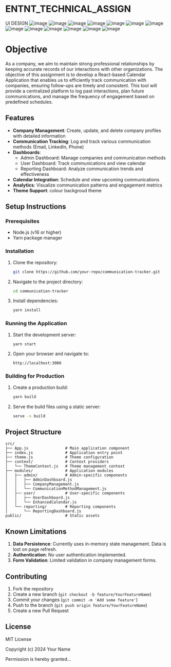 # ENTNT_TECHNICAL_ASSIGN
UI DESIGN
 ![image](https://github.com/user-attachments/assets/953c4ccf-d0b3-4d55-a613-28f463b80ffb)
 ![image](https://github.com/user-attachments/assets/77305263-b08e-491a-bb79-6f7285bd4815)
 ![image](https://github.com/user-attachments/assets/e42157e1-47a1-4c07-bf4a-7db0317301d8)
 ![image](https://github.com/user-attachments/assets/54d87cf3-7979-4e6d-b5fc-d2b3c60844be)
 ![image](https://github.com/user-attachments/assets/42046989-1595-4faa-9f8d-bf68c7dc24f6)
![image](https://github.com/user-attachments/assets/648987fa-5cb9-4e66-8b92-080c15e47f7e)
![image](https://github.com/user-attachments/assets/49fef5e4-c5fa-4722-b256-4dd27f4f9e9e)
![image](https://github.com/user-attachments/assets/22ed1000-982e-4951-85f1-5f1764efb425)
![image](https://github.com/user-attachments/assets/cf4ef061-45aa-4e53-ad48-b0e93939f600)
![image](https://github.com/user-attachments/assets/ed7606d8-d426-4a9f-9c77-0a1ff0665fd4)
![image](https://github.com/user-attachments/assets/41a7ff4f-365b-4585-a50c-e3dde6565b48)
![image](https://github.com/user-attachments/assets/64e60751-d9cf-4e95-a701-d7e0f7be6432)
![image](https://github.com/user-attachments/assets/a044d934-0db3-4e17-ac46-bcdc70f1fdc8)

# Objective 

As a company, we aim to maintain strong professional relationships by keeping accurate records of our interactions with other organizations. The objective of this assignment is to develop a React-based Calendar Application that enables us to efficiently track communication with companies, ensuring follow-ups are timely and consistent. This tool will provide a centralized platform to log past interactions, plan future communications, and manage the frequency of engagement based on predefined schedules.


## Features

- **Company Management**: Create, update, and delete company profiles with detailed information
- **Communication Tracking**: Log and track various communication methods (Email, LinkedIn, Phone)
- **Dashboards**:
  - Admin Dashboard: Manage companies and communication methods
  - User Dashboard: Track communications and view calendar
  - Reporting Dashboard: Analyze communication trends and effectiveness
- **Calendar Integration**: Schedule and view upcoming communications
- **Analytics**: Visualize communication patterns and engagement metrics
- **Theme Support**: colour backgroud theme 

## Setup Instructions

### Prerequisites

- Node.js (v16 or higher)
- Yarn package manager

### Installation

1. Clone the repository:
   ```bash
   git clone https://github.com/your-repo/communication-tracker.git
   ```
2. Navigate to the project directory:
   ```bash
   cd communication-tracker
   ```
3. Install dependencies:
   ```bash
   yarn install
   ```

### Running the Application

1. Start the development server:
   ```bash
   yarn start
   ```
2. Open your browser and navigate to:
   ```
   http://localhost:3000
   ```

### Building for Production

1. Create a production build:
   ```bash
   yarn build
   ```
2. Serve the build files using a static server:
   ```bash
   serve -s build
   ```

## Project Structure

```
src/
├── App.js                # Main application component
├── index.js              # Application entry point
├── theme.js              # Theme configuration
├── context/              # Context providers
│   └── ThemeContext.js   # Theme management context
├── modules/              # Application modules
│   ├── admin/            # Admin-specific components
│   │   ├── AdminDashboard.js
│   │   ├── CompanyManagement.js
│   │   └── CommunicationMethodManagement.js
│   ├── user/             # User-specific components
│   │   ├── UserDashboard.js
│   │   └── EnhancedCalendar.js
│   └── reporting/        # Reporting components
│       └── ReportingDashboard.js
public/                   # Static assets
```

## Known Limitations

1. **Data Persistence**: Currently uses in-memory state management. Data is lost on page refresh.
2. **Authentication**: No user authentication implemented.
3. **Form Validation**: Limited validation in company management forms.


## Contributing

1. Fork the repository
2. Create a new branch (`git checkout -b feature/YourFeatureName`)
3. Commit your changes (`git commit -m 'Add some feature'`)
4. Push to the branch (`git push origin feature/YourFeatureName`)
5. Create a new Pull Request

## License

MIT License

Copyright (c) 2024 Your Name

Permission is hereby granted...














